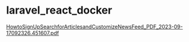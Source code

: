 # laravel_react_docker


[HowtoSignUpSearchforArticlesandCustomizeNewsFeed_PDF_2023-09-17092326.451607.pdf](https://github.com/tanvirs2/laravel_react_docker/files/12642569/HowtoSignUpSearchforArticlesandCustomizeNewsFeed_PDF_2023-09-17092326.451607.pdf)

